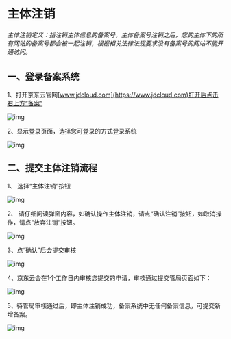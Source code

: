 # 主体注销

###### 主体注销定义：指注销主体信息的备案号，主体备案号注销之后，您的主体下的所有网站的备案号都会被一起注销，根据相关法律法规要求没有备案号的网站不能开通访问。

## 一、登录备案系统

1、打开京东云官网[www.jdcloud.com](https://www.jdcloud.com)打开后点击右上方“备案”

![img](https://github.com/jdcloudcom/cn/blob/edit/documentation/Domain-Name-%26-License/Image-Domain/ZMC-Image-Domain/zmc-image_ICP-License-Service_Introduction-cn-shouyedatu.png)

2、显示登录页面，选择您可登录的方式登录系统

![img](https://github.com/jdcloudcom/cn/blob/edit/documentation/Domain-Name-%26-License/Image-Domain/ZMC-Image-Domain/zmc-image_ICP-License-Service_Introduction-cn-login.png)

## 二、提交主体注销流程

1、 选择“主体注销”按钮

![img](https://github.com/jdcloudcom/cn/blob/joytaobao-beian-2020042801/image/ICP-License-Service/Subject-Cancellation-cn-3.png)

2、 请仔细阅读弹窗内容，如确认操作主体注销，请点“确认注销”按钮，如取消操作，请点“放弃注销“按钮。

![img](https://github.com/jdcloudcom/cn/blob/joytaobao-beian-2020042801/image/ICP-License-Service/Subject-Cancellation-cn-4.png)

3、点“确认”后会提交审核

![img](https://github.com/jdcloudcom/cn/blob/joytaobao-beian-2020042801/image/ICP-License-Service/Subject-Cancellation-cn-6.png)

4、京东云会在1个工作日内审核您提交的申请，审核通过提交管局页面如下：

![img](https://github.com/jdcloudcom/cn/blob/joytaobao-beian-2020042801/image/ICP-License-Service/Subject-Cancellation-cn-7.png)

5、待管局审核通过后，即主体注销成功，备案系统中无任何备案信息，可提交新增备案。

![img](https://github.com/jdcloudcom/cn/blob/joytaobao-beian-2020042801/image/ICP-License-Service/Subject-Cancellation-cn-8.png)

